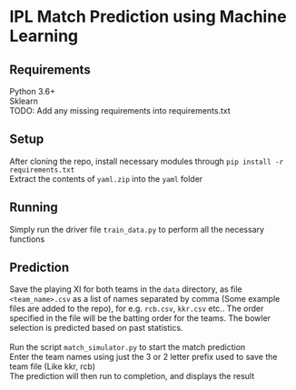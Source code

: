 # IPL Match Prediction using Machine Learning

## Requirements
Python 3.6+ <br>
Sklearn <br>
TODO: Add any missing requirements into requirements.txt <br>

## Setup
After cloning the repo, install necessary modules through `pip install -r requirements.txt` <br>
Extract the contents of `yaml.zip` into the `yaml` folder <br>

## Running
Simply run the driver file `train_data.py` to perform all the necessary functions <br>

## Prediction
Save the playing XI for both teams in the `data` directory, as file `<team_name>.csv` as a list of names separated by comma (Some example files are added to the repo), for e.g. `rcb.csv`, `kkr.csv` etc.. The order specified in the file will be the batting order for the teams. The bowler selection is predicted based on past statistics. <br>
<br> 
Run the script `match_simulator.py` to start the match prediction <br>
Enter the team names using just the 3 or 2 letter prefix used to save the team file (Like kkr, rcb) <br>
The prediction will then run to completion, and displays the result <br>

